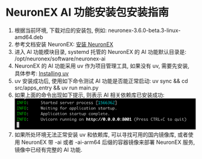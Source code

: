# NeuronEX AI 功能安装包安装指南

1. 根据当前环境, 下载对应的安装包, 例如: neuronex-3.6.0-beta.3-linux-amd64.deb
2. 参考文档安装 NeuronEX: [安装 NeuronEX](./introduction.md)
3. 进入 AI 功能模块目录, systemd 托管的 NeuronEX 的 AI 功能默认目录是: /opt/neuronex/software/neuronex-ai
4. NeuronEX 的 AI 功能采用 uv 作为项目管理工具, 如果没有 uv, 需要先安装, 具体参考: [Installing uv](https://docs.astral.sh/uv/getting-started/installation/)
5. uv 安装成功后, 使用如下命令测试 AI 功能是否能正常启动: uv sync &&  cd src/apps_entry && uv run main.py
6. 如果上面的命令出现如下提示, 则表示 AI 相关依赖库已安装成功:
![neuronex ai hint](./_assets/neuronex-ai-install.png)
7. 如果所处环境无法正常安装 uv 和依赖库, 可以寻找可用的国内镜像库, 或者使用 NeuronEX 带 -ai 或者 -ai-arm64 后缀的容器镜像来部署 NeuronEX 服务, 镜像中已经有完整的 AI 功能. 
